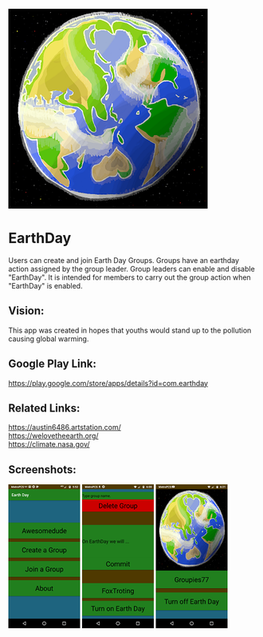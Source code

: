 
![](markdown/Earthday400.png?raw=true "Surreal Earth")

# EarthDay

Users can create and join Earth Day Groups. Groups have an earthday action assigned by the group leader. Group leaders can enable and disable "EarthDay". It is intended for members to carry out the group action when "EarthDay" is enabled.

## Vision:

This app was created in hopes that youths would stand up to the pollution causing global warming.

## Google Play Link:

https://play.google.com/store/apps/details?id=com.earthday

## Related Links:

https://austin6486.artstation.com/<br>
https://welovetheearth.org/<br>
https://climate.nasa.gov/

## Screenshots:

![](markdown/MainMenu.png "Main Menu")
![](markdown/EarthDayDisabled.png? "Earth Day disabled by leader")
![](markdown/EarthDayEnabled.png? "Earth Day enabled by leader")
